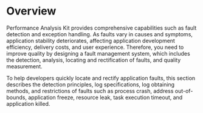 # Overview

Performance Analysis Kit provides comprehensive capabilities such as fault detection and exception handling. As faults vary in causes and symptoms, application stability deteriorates, affecting application development efficiency, delivery costs, and user experience. Therefore, you need to improve quality by designing a fault management system, which includes the detection, analysis, locating and rectification of faults, and quality measurement.

To help developers quickly locate and rectify application faults, this section describes the detection principles, log specifications, log obtaining methods, and restrictions of faults such as process crash, address out-of-bounds, application freeze, resource leak, task execution timeout, and application killed.
